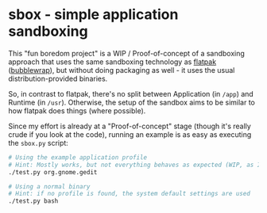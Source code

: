 # sbox - simple application sandboxing

This "fun boredom project" is a WIP / Proof-of-concept of a sandboxing approach that uses the same
sandboxing technology as [flatpak](https://github.com/flatpak/flatpak)
([bubblewrap](https://github.com/projectatomic/bubblewrap)), but without doing packaging as well -
it uses the usual distribution-provided binaries.

So, in contrast to flatpak, there's no split between Application (in `/app`) and Runtime
(in `/usr`). Otherwise, the setup of the sandbox aims to be similar to how flatpak does things
(where possible).

Since my effort is already at a "Proof-of-concept" stage (though it's really crude if you look at
the code), running an example is as easy as executing the `sbox.py` script:

```sh
# Using the example application profile
# Hint: Mostly works, but not everything behaves as expected (WIP, as I said)
./test.py org.gnome.gedit

# Using a normal binary
# Hint: if no profile is found, the system default settings are used
./test.py bash
```

